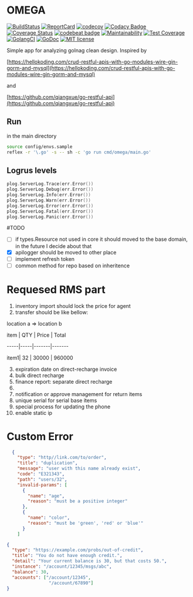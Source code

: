 # OMEGA

[![BuildStatus](https://api.travis-ci.org/syronz/omega.svg?branch=master)](http://travis-ci.org/syronz/omega) 
[![ReportCard](https://goreportcard.com/badge/github.com/syronz/omega)](https://goreportcard.com/report/github.com/syronz/omega) 
[![codecov](https://codecov.io/gh/syronz/omega/branch/master/graph/badge.svg)](https://codecov.io/gh/syronz/omega)
[![Codacy Badge](https://api.codacy.com/project/badge/Grade/6938819425f94f6f9d8046b4fdfdcbc1)](https://www.codacy.com/manual/syronz/omega?utm_source=github.com&amp;utm_medium=referral&amp;utm_content=syronz/omega&amp;utm_campaign=Badge_Grade)
[![Coverage Status](https://coveralls.io/repos/github/syronz/omega/badge.svg?branch=master)](https://coveralls.io/github/syronz/omega?branch=master)
[![codebeat badge](https://codebeat.co/badges/f7ed90cf-4793-4b82-acd3-00fecf4e3817)](https://codebeat.co/projects/github-com-syronz-omega-master)
[![Maintainability](https://api.codeclimate.com/v1/badges/129904e9ab5aca417faa/maintainability)](https://codeclimate.com/github/syronz/omega/maintainability)
[![Test Coverage](https://api.codeclimate.com/v1/badges/129904e9ab5aca417faa/test_coverage)](https://codeclimate.com/github/syronz/omega/test_coverage)
[![GolangCI](https://golangci.com/badges/github.com/gojek/darkroom.svg)](https://golangci.com/r/github.com/syronz/omega)
[![GoDoc](https://godoc.org/github.com/syronz/omega?status.png)](https://godoc.org/github.com/syronz/omega)
[![MIT license](https://img.shields.io/badge/license-MIT-brightgreen.svg)](https://opensource.org/licenses/MIT)

Simple app for analyzing golnag clean design.
Inspired by

[https://hellokoding.com/crud-restful-apis-with-go-modules-wire-gin-gorm-and-mysql](https://hellokoding.com/crud-restful-apis-with-go-modules-wire-gin-gorm-and-mysql)

and 

[https://github.com/qiangxue/go-restful-api](https://github.com/qiangxue/go-restful-api)

## Run
in the main directory

```bash
source config/envs.sample
reflex -r '\.go' -s -- sh -c 'go run cmd/omega/main.go'
```

## Logrus levels

```go
plog.ServerLog.Trace(err.Error())
plog.ServerLog.Debug(err.Error())
plog.ServerLog.Info(err.Error())
plog.ServerLog.Warn(err.Error())
plog.ServerLog.Error(err.Error())
plog.ServerLog.Fatal(err.Error())
plog.ServerLog.Panic(err.Error())
```

#TODO
-[ ] if types.Resource not used in core it should moved to the base domain, in the future I decide about that
-[x] apilogger should be moved to other place
-[ ] implement refresh token
-[ ] common method for repo based on inheritence

# Requesed RMS part
1. inventory import should lock the price for agent
2. transfer should be like bellow:

  location a => location b

  item | QTY | Price | Total

  -----|-----|-------|-------

  item1| 32  | 30000 | 960000

3. expiration date on direct-recharge invoice
4. bulk direct recharge
5. finance report: separate direct recharge
6.
7. notification or approve management for return items
8. unique serial for serial base items
9. special process for updating the phone
10. enable static ip


# Custom Error
```JSON
  {
    "type": "http//link.com/to/order",
    "title": "duplication",
    "message": "user with this name already exist",
    "code": "E321343",
    "path": "users/32",
    "invalid-params": [ 
      {
        "name": "age",
        "reason": "must be a positive integer"
      },
      {
        "name": "color",
        "reason": "must be 'green', 'red' or 'blue'"
      }
    ]

{
  "type": "https://example.com/probs/out-of-credit",
  "title": "You do not have enough credit.",
  "detail": "Your current balance is 30, but that costs 50.",
  "instance": "/account/12345/msgs/abc",
  "balance": 30,
  "accounts": ["/account/12345",
                "/account/67890"]
}
```

